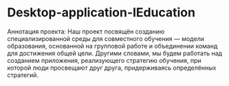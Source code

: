 # Desktop-application-IEducation
Аннотация проекта:
Наш проект посвящён созданию специализированной среды для совместного обучения — модели образования, основанной на групповой работе и объединении команд для достижения общей цели. Другими словами, мы будем работать над созданием приложения, реализующего стратегию обучения, при которой люди просвещают друг друга, придерживаясь определённых стратегий.
